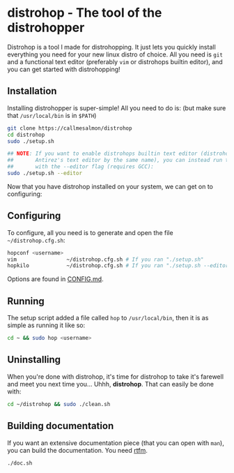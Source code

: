 # distrohop - The tool of the distrohopper
Distrohop is a tool I made for distrohopping. It just lets you quickly install everything you
need for your new linux distro of choice. All you need is ``git`` and a functional
text editor (preferably ``vim`` or distrohops builtin editor), and you can get started with distrohopping!

## Installation
Installing distrohopper is super-simple! All you need to do is: (but make sure that
``/usr/local/bin`` is in ``$PATH``)
```sh 
git clone https://callmesalmon/distrohop
cd distrohop
sudo ./setup.sh

## NOTE: If you want to enable distrohops builtin text editor (distrohop-kilo, based of
##       Antirez's text editor by the same name), you can instead run the setup command
##       with the --editor flag (requires GCC):
sudo ./setup.sh --editor
```
Now that you have distrohop installed on your system, we can get on to configuring:

## Configuring
To configure, all you need is to generate and open the file ``~/distrohop.cfg.sh``:
```sh
hopconf <username>
vim                ~/distrohop.cfg.sh # If you ran "./setup.sh"
hopkilo            ~/distrohop.cfg.sh # If you ran "./setup.sh --editor"
```
Options are found in [CONFIG.md](/CONFIG.md).

## Running
The setup script added a file called ``hop`` to ``/usr/local/bin``,
then it is as simple as running it like so:
```sh
cd ~ && sudo hop <username>
```

## Uninstalling
When you're done with distrohop, it's time for distrohop to take it's farewell and meet you next time
you... Uhhh, **distrohop**. That can easily be done with:
```sh
cd ~/distrohop && sudo ./clean.sh
```

## Building documentation
If you want an extensive documentation piece (that you can open with ``man``), you can
build the documentation. You need [rtfm](https://github.com/callmesalmon/rtfm).
```sh
./doc.sh
```
